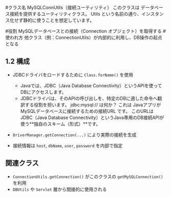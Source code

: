 #クラス名	MySQLConnUtils（接続ユーティリティ）
このクラスは データベース接続を提供するユーティリティクラス。
Utils という名前の通り、インスタンス化せず静的に使うことを想定しています。

#役割	MySQLデータベースとの接続（Connection オブジェクト）を取得する
#使われ方	他クラス（例：ConnectionUtils）が内部的に利用し、DB操作の起点となる

## 1.2 構成
- JDBCドライバをロードするために `Class.forName()` を使用
  - Javaでは、JDBC（Java Database Connectivity）というAPIを使ってDBにアクセスします。
  - JDBCドライバは、そのAPIの呼び出しを、特定のDBに適した命令へ翻訳する役割を担います。
  jdbc:mysql:// は何か？
これは JavaアプリがMySQLデータベースに接続するための接続URL です。
このURLは JDBC（Java Database Connectivity）というJava専用のDB接続APIが使う**独自のスキーム（形式）**です。




- `DriverManager.getConnection(...)` により実際の接続を生成
- 接続情報は `host`, `dbName`, `user`, `password` を内部で指定

## 関連クラス
- `ConnectionUtils.getConnection()` がこのクラスの `getMySQLConnection()` を利用
- `DBUtils` や `Servlet` 層から間接的に使用される
